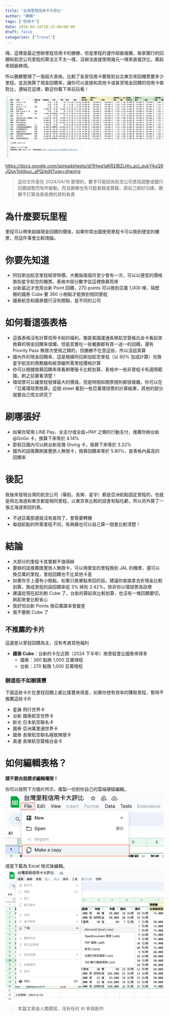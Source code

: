 ```yaml
---
title: "台灣里程信用卡大評比"
author: "勝勝"
tags: ["信用卡"]
date: 2024-04-18T18:25:00+08:00
draft: false
categories: ["Travel"]
---
```


嗨，這裡是最近想辦里程信用卡的勝勝，但是里程的運作超級複雜，每家銀行的回饋和航空公司里程的算法又不太一樣，沒辦法直接使用幾元一哩來直接評比，算起來超級麻煩。

所以勝勝整理了一張超大表格，比較了各家信用卡要換到台北東京來回機票要多少里程，並且換算了現金回饋率，讓你可以直接和其他卡或甚至現金回饋的信用卡做對比，連結在這裡，歡迎你載下來玩玩看！

![](/img/SCR-20240418-qezv.jpg)

https://docs.google.com/spreadsheets/d/1Hwq1aKR2IBZiJ4v_acl_qukY4uQ9JQgy1otdxuc_aPQ/edit?usp=sharing

> 這份文件是在 2024/04/18 整理的，數字可能因為航空公司里程調整或銀行回饋調整而有所變動，而且勝勝也有可能看錯或算錯，請自己做好功課，勝勝不打算為表格裡的資料負責

# 為什麼要玩里程

里程可以帶來超越現金回饋的價值，如果你常出國使用里程卡可以換到便宜的機票，但這件事會比較燒腦。

# 你要先知道

- 阿拉斯加航空里程經常特價，大概每兩個月至少會有一次，可以以便宜的價格換到星宇航空的機票，表格中部分數字從這裡換算而來
- 台新最近才改用台新 Point 回饋，270 points 可以換到亞萬 1,000 哩，隔壁棚的國泰 Cube 要 360 小樹點才能換到相同里程
- 國泰航空和國泰銀行沒有關聯，是不同的公司

# 如何看這張表格

- 這張表格沒有計算信用卡給的福利，像是美國運通長榮航空簽帳白金卡看起來換算的現金回饋率很爛，但是其實吃一些餐廳都有買一送一的回饋，還有 Priority Pass 無限次使用之類的，但勝勝不在意這些，所以沒認真算
- 國內外的現金回饋率，這是根據阿拉斯加航空里程（以 60% 加成計算）兌換星宇航空的商務艙和經濟艙所需里程價格計算
- 你可以根據換算回饋率來看刷哪張卡比較划算，表格中一些非里程卡有適用範圍，刷之前要看清楚！
- 環球票可以讓里程發揮最大的價值，但是時間和開票規則都很複雜，你可以在「亞萬環球票換算」這個 sheet 看到一些亞萬環球票的計算結果，其他的部分就要自己爬文研究了

# 刷哪張好

- 如果你常用 LINE Pay、全支付或全盈+PAY 之類的行動支付，推薦你辦台新 @GoGo 卡，換算下來等於 4.14%
- 節假日國內可以刷台新玫瑰 Giving 卡，換算下來等於 3.22%
- 國外的話推薦刷匯豐旅人無限卡，換算回饋率等於 5.80%，是表格內最高的回饋率

# 後記

我後來發現台灣的航空公司（華航、長榮、星宇）都是亞洲航點固定里程的，也就是飛北海道和東京都是相同里程，以東京來比較的話會有點吃虧，所以另外算了一張北海道來回的表。

- 不過亞萬那邊就沒有直飛了，會需要轉機
- 每個航點的所需里程不同，有興趣也可以自己算一個會比較清楚！

# 結論

- 大部分的里程卡其實都不值得辦
- 要辦的話推薦匯豐旅人無限卡，可以用便宜的里程換到 JAL 的機票，還可以換亞萬的里程，里程回饋也不比其他卡差
- 如果你手上還有小樹點，如果只換單點來回的話，建議你直接拿去折現金比較划算，換成里程的話回饋率從 3% 掉到 2.42%，除非你以環球票為目標
- 建議從現在起別刷 Cube 了，台新的算起來比較划算，也沒有一堆回饋要切，刷起來會比較省心
- 我好怕台新 Points 換亞萬匯率會變差
- 我不要刷 Cube 了

## 不推薦的卡片

這邊是以里程回饋為主，沒有考慮其他福利

- **國泰 Cube**：台新的卡在近期（2024 下半年）換里程會比國泰來得多
  - 國泰：360 點換 1,000 亞萬哩程
  - 台新：270 點換 1,000 亞萬哩程

### 辦這些不如辦匯豐

下面這些卡片在里程回饋上都比匯豐來得差，如果你想有效率的賺取里程，暫時不推薦這些卡片

- 星展 飛行世界卡
- 台新 國泰航空世界卡
- 新光 日本航空聯名卡
- 國泰 亞洲萬里通世界卡
- 國泰 長榮航空聯名極致無限卡
- 美運 長榮航空簽帳白金卡

# 如何編輯表格？

**請不要向我請求編輯權限！**

你可以按照下方圖片所示，複製一份到你自己的雲端硬碟編輯。
![](/img/SCR-20240625-bqbu.png)

或是下載為 Excel 格式後編輯。
![](/img/SCR-20240625-bpkf.png)

> 本篇文章由人類撰寫，沒有任何 AI 參與創作
